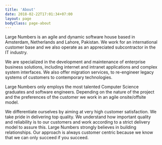 ```yaml
---
title: 'About'
date: 2018-02-22T17:01:34+07:00
layout: page
bodyClass: page-about
---
```


Large Numbers is an agile and dynamic software house based in Amsterdam, Netherlands and Lahore, Pakistan. We work for an international customer base and we also operate as an appreciated subcontractor in the IT industry.

We are specialized in the development and maintenance of enterprise business solutions, including internet and intranet applications and complex system interfaces. We also offer migration services, to re-engineer legacy systems of customers to contemporary technologies.

Large Numbers only employs the most talented Computer Science graduates and software engineers. Depending on the nature of the project and the preferences of the customer we work in an agile onsite/offsite model.

We differentiate ourselves by aiming at very high customer satisfaction. We take pride in delivering top quality. We understand how important quality and reliability is to our customers and work according to a strict delivery model to assure this. Large Numbers strongly believes in building relationships. Our approach is always customer centric because we know that we can only succeed if you succeed.
